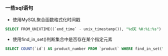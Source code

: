 ### 一些sql语句

* 使用MySQL聚合函数格式化时间戳
```sql
SELECT FROM_UNIXTIME((`end_time` - unix_timestamp()), "%d天 %H:%i:%s") AS `time_Left_to_end` FROM `activity`;
```

* 使用find_in_set()判断集合中是否存在某个指定元素
```sql
SELECT COUNT(`id`) AS product_number FROM `product` WHERE find_in_set("男装", tags); // tags字段的值是由‘,’拼接的商品标签字符串，例如"男装,时尚,经典"
```
